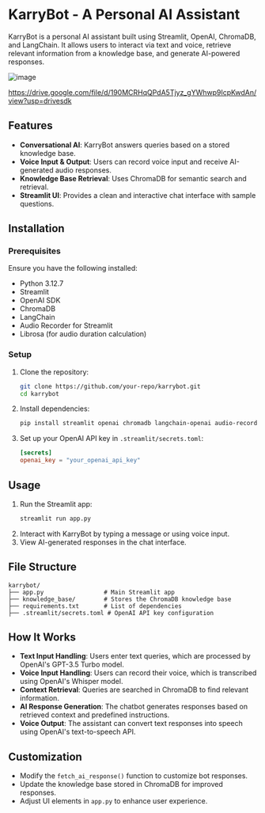 # KarryBot - A Personal AI Assistant

KarryBot is a personal AI assistant built using Streamlit, OpenAI, ChromaDB, and LangChain. It allows users to interact via text and voice, retrieve relevant information from a knowledge base, and generate AI-powered responses.

![image](https://github.com/user-attachments/assets/3ed65c98-1936-4385-90fd-9306ba09baf8)

https://drive.google.com/file/d/190MCRHqQPdA5Tjyz_gYWhwp9IcpKwdAn/view?usp=drivesdk




## Features
- **Conversational AI**: KarryBot answers queries based on a stored knowledge base.
- **Voice Input & Output**: Users can record voice input and receive AI-generated audio responses.
- **Knowledge Base Retrieval**: Uses ChromaDB for semantic search and retrieval.
- **Streamlit UI**: Provides a clean and interactive chat interface with sample questions.

## Installation
### Prerequisites
Ensure you have the following installed:
- Python 3.12.7
- Streamlit
- OpenAI SDK
- ChromaDB
- LangChain
- Audio Recorder for Streamlit
- Librosa (for audio duration calculation)

### Setup
1. Clone the repository:
   ```sh
   git clone https://github.com/your-repo/karrybot.git
   cd karrybot
   ```
2. Install dependencies:
   ```sh
   pip install streamlit openai chromadb langchain-openai audio-recorder-streamlit librosa
   ```
3. Set up your OpenAI API key in `.streamlit/secrets.toml`:
   ```toml
   [secrets]
   openai_key = "your_openai_api_key"
   ```

## Usage
1. Run the Streamlit app:
   ```sh
   streamlit run app.py
   ```
2. Interact with KarryBot by typing a message or using voice input.
3. View AI-generated responses in the chat interface.

## File Structure
```
karrybot/
├── app.py                 # Main Streamlit app
├── knowledge_base/        # Stores the ChromaDB knowledge base
├── requirements.txt       # List of dependencies
├── .streamlit/secrets.toml # OpenAI API key configuration
```

## How It Works
- **Text Input Handling**: Users enter text queries, which are processed by OpenAI's GPT-3.5 Turbo model.
- **Voice Input Handling**: Users can record their voice, which is transcribed using OpenAI's Whisper model.
- **Context Retrieval**: Queries are searched in ChromaDB to find relevant information.
- **AI Response Generation**: The chatbot generates responses based on retrieved context and predefined instructions.
- **Voice Output**: The assistant can convert text responses into speech using OpenAI's text-to-speech API.

## Customization
- Modify the `fetch_ai_response()` function to customize bot responses.
- Update the knowledge base stored in ChromaDB for improved responses.
- Adjust UI elements in `app.py` to enhance user experience.


